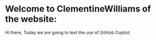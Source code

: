 # Welcome to ClementineWilliams of the website:
Hi there, Today we are going to test the use of GitHub Copilot.
